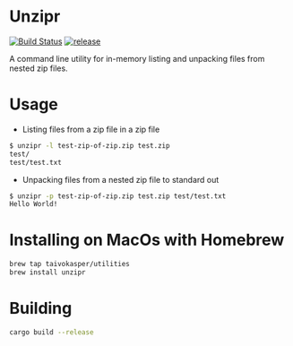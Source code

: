 # Unzipr
[![Build Status](https://travis-ci.org/taivokasper/unzipr.svg?branch=master)](https://travis-ci.org/taivokasper/unzipr)
[![release](http://github-release-version.herokuapp.com/github/taivokasper/unzipr/release.svg?style=flat)](https://github.com/taivokasper/unzipr/releases/latest)

A command line utility for in-memory listing and unpacking files from nested zip files.

# Usage
* Listing files from a zip file in a zip file
```bash
$ unzipr -l test-zip-of-zip.zip test.zip
test/
test/test.txt
```
* Unpacking files from a nested zip file to standard out
```bash
$ unzipr -p test-zip-of-zip.zip test.zip test/test.txt
Hello World!
```

# Installing on MacOs with Homebrew
```bash
brew tap taivokasper/utilities
brew install unzipr
```

# Building
```bash
cargo build --release
```
